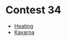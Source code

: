 # Contest 34

* [Heating](./pranka2008-04-26-heating-description.pdf)
* [Kavarna](./pranka2008-04-26-kavarna-description.pdf)
